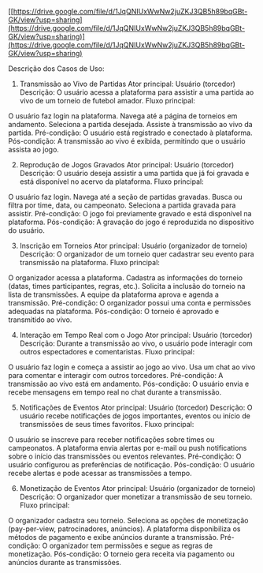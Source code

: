 [[https://drive.google.com/file/d/1JqQNIUxWwNw2juZKJ3QB5h89bqGBt-GK/view?usp=sharing](https://drive.google.com/file/d/1JqQNIUxWwNw2juZKJ3QB5h89bqGBt-GK/view?usp=sharing)](https://drive.google.com/file/d/1JqQNIUxWwNw2juZKJ3QB5h89bqGBt-GK/view?usp=sharing)


Descrição dos Casos de Uso:


1. Transmissão ao Vivo de Partidas
Ator principal: Usuário (torcedor) Descrição: O usuário acessa a plataforma para assistir a uma partida ao vivo de um torneio de futebol amador. Fluxo principal:

O usuário faz login na plataforma.
Navega até a página de torneios em andamento.
Seleciona a partida desejada.
Assiste à transmissão ao vivo da partida. Pré-condição: O usuário está registrado e conectado à plataforma. Pós-condição: A transmissão ao vivo é exibida, permitindo que o usuário assista ao jogo.


2. Reprodução de Jogos Gravados
Ator principal: Usuário (torcedor) Descrição: O usuário deseja assistir a uma partida que já foi gravada e está disponível no acervo da plataforma. Fluxo principal:

O usuário faz login.
Navega até a seção de partidas gravadas.
Busca ou filtra por time, data, ou campeonato.
Seleciona a partida gravada para assistir. Pré-condição: O jogo foi previamente gravado e está disponível na plataforma. Pós-condição: A gravação do jogo é reproduzida no dispositivo do usuário.


3. Inscrição em Torneios
Ator principal: Usuário (organizador de torneio) Descrição: O organizador de um torneio quer cadastrar seu evento para transmissão na plataforma. Fluxo principal:

O organizador acessa a plataforma.
Cadastra as informações do torneio (datas, times participantes, regras, etc.).
Solicita a inclusão do torneio na lista de transmissões.
A equipe da plataforma aprova e agenda a transmissão. Pré-condição: O organizador possui uma conta e permissões adequadas na plataforma. Pós-condição: O torneio é aprovado e transmitido ao vivo.


4. Interação em Tempo Real com o Jogo
Ator principal: Usuário (torcedor) Descrição: Durante a transmissão ao vivo, o usuário pode interagir com outros espectadores e comentaristas. Fluxo principal:

O usuário faz login e começa a assistir ao jogo ao vivo.
Usa um chat ao vivo para comentar e interagir com outros torcedores. Pré-condição: A transmissão ao vivo está em andamento. Pós-condição: O usuário envia e recebe mensagens em tempo real no chat durante a transmissão.


5. Notificações de Eventos
Ator principal: Usuário (torcedor) Descrição: O usuário recebe notificações de jogos importantes, eventos ou início de transmissões de seus times favoritos. Fluxo principal:

O usuário se inscreve para receber notificações sobre times ou campeonatos.
A plataforma envia alertas por e-mail ou push notifications sobre o início das transmissões ou eventos relevantes. Pré-condição: O usuário configurou as preferências de notificação. Pós-condição: O usuário recebe alertas e pode acessar as transmissões a tempo.


6. Monetização de Eventos
Ator principal: Usuário (organizador de torneio) Descrição: O organizador quer monetizar a transmissão de seu torneio. Fluxo principal:

O organizador cadastra seu torneio.
Seleciona as opções de monetização (pay-per-view, patrocinadores, anúncios).
A plataforma disponibiliza os métodos de pagamento e exibe anúncios durante a transmissão. Pré-condição: O organizador tem permissões e segue as regras de monetização. Pós-condição: O torneio gera receita via pagamento ou anúncios durante as transmissões.
